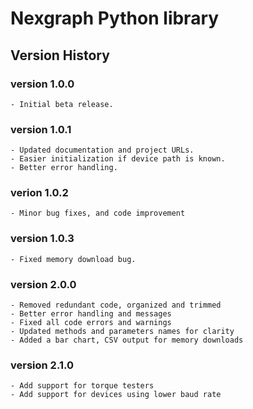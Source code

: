 # Nexgraph Python library

## Version History

### version 1.0.0
    - Initial beta release.

### version 1.0.1
    - Updated documentation and project URLs.
    - Easier initialization if device path is known.
    - Better error handling.

### verion 1.0.2
    - Minor bug fixes, and code improvement

### version 1.0.3
    - Fixed memory download bug.

### version 2.0.0
    - Removed redundant code, organized and trimmed
    - Better error handling and messages
    - Fixed all code errors and warnings
    - Updated methods and parameters names for clarity
    - Added a bar chart, CSV output for memory downloads

### version 2.1.0
    - Add support for torque testers
    - Add support for devices using lower baud rate